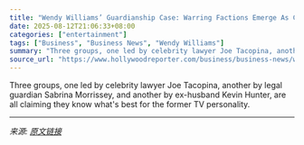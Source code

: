 ```yaml
---
title: "Wendy Williams’ Guardianship Case: Warring Factions Emerge As Court Battle Gears Up"
date: 2025-08-12T21:06:33+08:00
categories: ["entertainment"]
tags: ["Business", "Business News", "Wendy Williams"]
summary: "Three groups, one led by celebrity lawyer Joe Tacopina, another by legal guardian Sabrina Morrissey, and another by ex-husband Kevin Hunter, are all claiming they know what's best for the former TV pe"
source_url: "https://www.hollywoodreporter.com/business/business-news/whats-happening-wendy-williams-guardianship-1236342573/"
---
```


Three groups, one led by celebrity lawyer Joe Tacopina, another by legal guardian Sabrina Morrissey, and another by ex-husband Kevin Hunter, are all claiming they know what's best for the former TV personality.

---

*来源: [原文链接](https://www.hollywoodreporter.com/business/business-news/whats-happening-wendy-williams-guardianship-1236342573/)*

